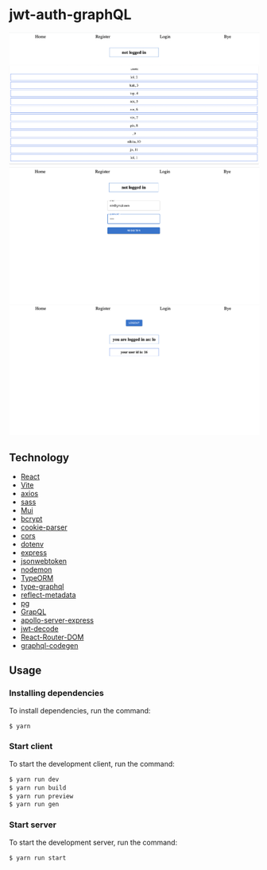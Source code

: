 # jwt-auth-graphQL

![Alt text](screenshots/home.png?raw=true "Optional Title")
![Alt text](screenshots/register.png?raw=true "Optional Title")
![Alt text](screenshots/login.png?raw=true "Optional Title")

## Technology
- [React](https://reactjs.org/)
- [Vite](https://vitejs.dev/)
- [axios](https://github.com/axios/axios)
- [sass](https://sass-lang.com/)
- [Mui](https://mui.com/)
- [bcrypt](https://github.com/kelektiv/node.bcrypt.js#readme)
- [cookie-parser](https://github.com/expressjs/cookie-parser#readme)
- [cors](https://github.com/expressjs/cors#readme)
- [dotenv](https://github.com/motdotla/dotenv)
- [express](https://expressjs.com/)
- [jsonwebtoken](https://github.com/auth0/node-jsonwebtoken#readme)
- [nodemon](https://nodemon.io/)
- [TypeORM](https://typeorm.io/)
- [type-graphql](https://typegraphql.com/)
- [reflect-metadata](https://github.com/rbuckton/reflect-metadata)
- [pg](https://github.com/brianc/node-postgres)
- [GrapQL](https://graphql.org/)
- [apollo-server-express](https://github.com/apollographql/apollo-server)
- [jwt-decode](https://github.com/auth0/jwt-decode#readme)
- [React-Router-DOM](https://v5.reactrouter.com/web/guides/quick-start)
- [graphql-codegen](https://www.the-guild.dev/graphql/codegen)

## Usage
### Installing dependencies
To install dependencies, run the command:
```sh
$ yarn
```

### Start client
To start the development client, run the command:
```sh
$ yarn run dev
$ yarn run build
$ yarn run preview
$ yarn run gen
```
### Start server
To start the development server, run the command:
```sh
$ yarn run start
```

